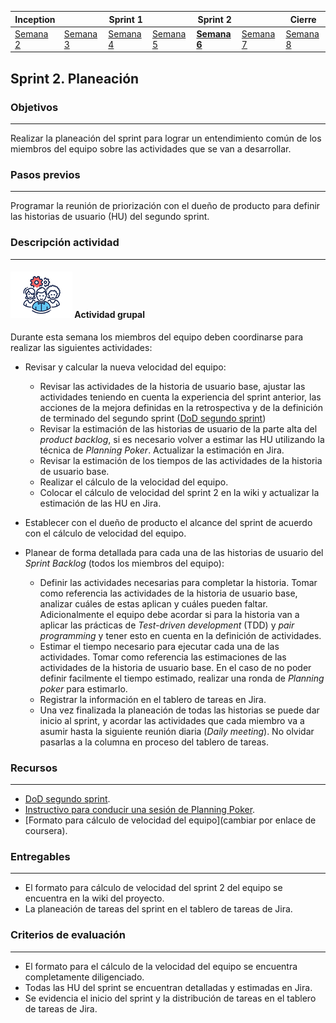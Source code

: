 | Inception |   | Sprint 1 |   | Sprint 2 |   | Cierre |
|-----------|---|----------|---|----------|---|--------|
| [Semana 2](/mt2_procesos_guias_proyecto/semanas/inception/semana2/semana2)        | [Semana 3](/mt2_procesos_guias_proyecto/semanas/inception/semana3/semana3) | [Semana 4](/mt2_procesos_guias_proyecto/semanas/sprint1/semana4/semana4) | [Semana 5](/mt2_procesos_guias_proyecto/semanas/sprint1/semana5/semana5) | **[Semana 6](/mt2_procesos_guias_proyecto/semanas/sprint2/semana6/semana6)** | [Semana 7](/mt2_procesos_guias_proyecto/semanas/sprint2/semana7/semana7) | [Semana 8]()|

## Sprint 2. Planeación

### Objetivos
---

Realizar la planeación del sprint para lograr un entendimiento común de los miembros del equipo sobre las actividades que se van a desarrollar.


### Pasos previos
---

Programar la reunión de priorización con el dueño de producto para definir las historias de usuario (HU) del segundo sprint.


### Descripción actividad
---

#### ![](./../../../assets/images/grupo.png) Actividad grupal

Durante esta semana los miembros del equipo deben coordinarse para realizar las siguientes actividades:

* Revisar y calcular la nueva velocidad del equipo:
  * Revisar las actividades de la historia de usuario base, ajustar las actividades teniendo en cuenta la experiencia del sprint anterior, las acciones de la mejora definidas en la retrospectiva y de la definición de terminado del segundo sprint ([DoD segundo sprint](../semana6/s6_DoD))
  * Revisar la estimación de las historias de usuario de la parte alta del *product backlog*, si es necesario volver a estimar las HU utilizando la técnica de *Planning Poker*. Actualizar la estimación en Jira.
  * Revisar la estimación de los tiempos de las actividades de la historia de usuario base.
  * Realizar el cálculo de la velocidad del equipo.
  * Colocar el cálculo de velocidad del sprint 2 en la wiki y actualizar la estimación de las HU en Jira.

* Establecer con el dueño de producto el alcance del sprint de acuerdo con el cálculo de velocidad del equipo.

* Planear de forma detallada para cada una de las historias de usuario del *Sprint Backlog* (todos los miembros del equipo):
  * Definir las actividades necesarias para completar la historia. Tomar como referencia las actividades de la historia de usuario base, analizar cuáles de estas aplican y cuáles pueden faltar. Adicionalmente el equipo debe acordar si para la historia van a aplicar las prácticas de *Test-driven development* (TDD) y *pair programming* y tener esto en cuenta en la definición de actividades. 
  * Estimar el tiempo necesario para ejecutar cada una de las actividades. Tomar como referencia las estimaciones de las actividades de la historia de usuario base. En el caso de no poder definir facilmente el tiempo estimado, realizar una ronda de *Planning poker* para estimarlo.
  * Registrar la información en el tablero de tareas en Jira.
  * Una vez finalizada la planeación de todas las historias se puede dar inicio al sprint, y acordar las actividades que cada miembro va a asumir hasta la siguiente reunión diaria (*Daily meeting*). No olvidar pasarlas a la columna en proceso del tablero de tareas.

### Recursos 
---

* [DoD segundo sprint](../semana6/s6_DoD).
* [Instructivo para conducir una sesión de Planning Poker](../../semana3/s3_planning_poker).
* [Formato para cálculo de velocidad del equipo](cambiar por enlace de coursera).


### Entregables
---

* El formato para cálculo de velocidad del sprint 2 del equipo se encuentra en la wiki del proyecto.
* La planeación de tareas del sprint en el tablero de tareas de Jira.

### Criterios de evaluación
---

* El formato para el cálculo de la velocidad del equipo se encuentra completamente diligenciado.
* Todas las HU del sprint se encuentran detalladas y estimadas en Jira.
* Se evidencia el inicio del sprint y la distribución de tareas en el tablero de tareas de Jira.
